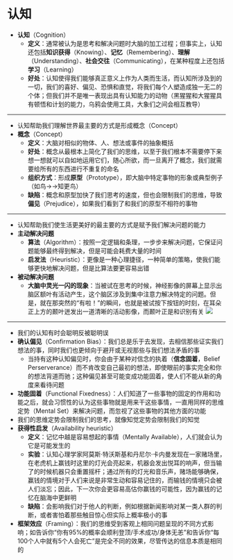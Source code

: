 # 认知
* **认知**（Cognition）
  * **定义**：通常被认为是思考和解决问题时大脑的加工过程；但事实上，认知还包括**知识获得**（Knowing）、**记忆**（Remembering）、**理解**（Understanding）、**社会交往**（Communicating），在某种程度上还包括**学习**（Learning）
  * **好处**：认知使得我们能够真正意义上作为人类而生活，而认知所涉及到的一切，我们的喜好、偏见、恐惧和直觉，将我们每个人塑造成独一无二的个体；但我们并不是唯一表现出具有认知能力的动物（黑猩猩和大猩猩具有顿悟和计划的能力，乌鸦会使用工具，大象们之间会相互教导）
---
* 认知帮助我们理解世界最主要的方式是形成概念（Concept）
* **概念**（Concept）
  * **定义**：大脑对相似的物体、人、想法或事件的抽象概括
  * **好处**：概念从最根本上简化了我们的思维，以至于我们根本不需要停下来想一想就可以自如地运用它们，随心所欲，而一旦离开了概念，我们就需要给所有的东西进行不重复的命名
  * **组织方式**：形成**原型**（Prototype），即大脑中特定事物的形象或典型例子（如鸟→→知更鸟）
  * **缺陷**：概念和原型加快了我们思考的速度，但也会限制我们的思维，导致**偏见**（Prejudice），如果我们看到了和我们的原型不相符的事物
---
* 认知帮助我们使生活更美好的最主要的方式是赋予我们解决问题的能力
* **主动解决问题**
  * **算法**（Algorithm）：按照一定逻辑和条理，一步步来解决问题，它保证问题能够最终得到解决，但是可能会耗费大量的时间
  * **启发法**（Heuristic）：更像是一种心理捷径，一种简单的策略，使我们能够更快地解决问题，但是比算法要更容易出错
* **被动解决问题**
  * **大脑中灵光一闪的现象**：当被试在思考的时候，神经影像的屏幕上显示出脑区额叶有活动产生，这个脑区涉及到集中注意力解决特定的问题。但是，就在那突然的“有啦！”的瞬间，也就是被试按下按钮的时刻，在耳朵正上方的颞叶迸发出一道清晰的活动影像，而颞叶正是和识别有关
![](images/Problem.png)
---
* 我们的认知有时会聪明反被聪明误
* **确认偏见**（Confirmation Bias）：我们总是乐于去发现，去相信那些证实我们想法的事，同时我们也更倾向于避开或无视那些与我们想法矛盾的事
  * 当持有这种认知偏见时，你会由于某种对信念的执着（**信念固着**，Belief Perserverance）而不肯改变自己最初的想法，即使眼前的事实完全和你的想法背道而驰；这种偏见甚至可能变成功能固着，使人们不能从新的角度来看待问题
* **功能固着**（Functional Fixedness）：人们知道了一些事物的固定的作用和功能之后，就会习惯性的认为这些事物就是用来干这些事情，一直用同样的思维定势（Mental Set）来解决问题，而忽视了这些事物的其他方面的功能
* 我们的思维定势会限制我们的思考，就像知觉定势会限制我们的知觉
* **获得性启发**（Availability heuristic）
  * **定义**：记忆中越是容易想起的事情（Mentally Available），人们就会认为它是可能发生的
  * **实验**：认知心理学家阿莫斯·特沃斯基和丹尼尔·卡内曼发现在一家赌场里，在老虎机上赢钱时这里的灯光会亮起来，机器会发出悦耳的响声，但当输了的时候机器只会重置摇杆；通过所有的灯光和音乐声，赌场能够确保，赢钱的情境对于人们来说是非常生动和容易记住的，而输钱的情境只会被人们淡忘；因此，下一次你会更容易高估你赢钱的可能性，因为赢钱的记忆在脑海中更鲜明
  * **缺陷**：会影响我们对于他人的判断，例如根据新闻影响对某一类人群的判断，或者害怕着那些触目惊心但实际上概率极小的事
* **框架效应**（Framing）：我们的思维受到客观上相同问题呈现的不同方式影响；如告诉你“你有95%的概率会顺利登顶/手术成功/身体无恙”和告诉你“每100个人中就有5个人会死亡”是完全不同的效果，尽管传达的信息本质是相同的